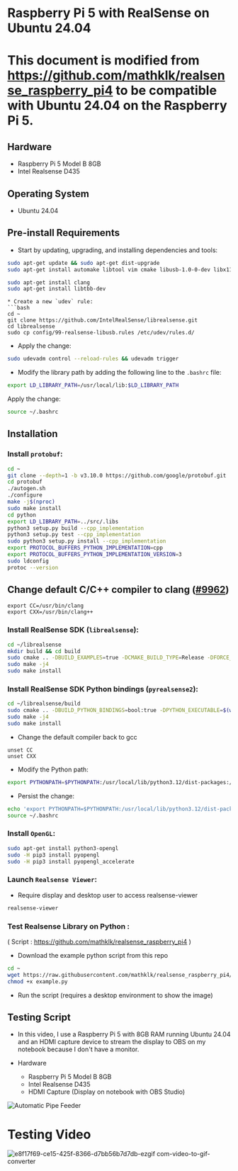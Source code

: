 # Raspberry Pi 5 with RealSense on Ubuntu 24.04
# This document is modified from https://github.com/mathklk/realsense_raspberry_pi4 to be compatible with Ubuntu 24.04 on the Raspberry Pi 5.

## Hardware
  - Raspberry Pi 5 Model B 8GB
  - Intel Realsense D435

## Operating System
  - Ubuntu 24.04 

## Pre-install Requirements
* Start by updating, upgrading, and installing dependencies and tools:
```bash
sudo apt-get update && sudo apt-get dist-upgrade
sudo apt-get install automake libtool vim cmake libusb-1.0-0-dev libx11-dev xorg-dev libglu1-mesa-dev
```

```bash
sudo apt-get install clang
sudo apt-get install libtbb-dev
```

```
* Create a new `udev` rule:
```bash
cd ~
git clone https://github.com/IntelRealSense/librealsense.git
cd librealsense
sudo cp config/99-realsense-libusb.rules /etc/udev/rules.d/
```
* Apply the change:
```bash
sudo udevadm control --reload-rules && udevadm trigger
```
* Modify the library path by adding the following line to the `.bashrc` file:
```bash
export LD_LIBRARY_PATH=/usr/local/lib:$LD_LIBRARY_PATH
```
Apply the change:
```bash
source ~/.bashrc
```

## Installation
### Install `protobuf`:
```bash
cd ~
git clone --depth=1 -b v3.10.0 https://github.com/google/protobuf.git
cd protobuf
./autogen.sh
./configure
make -j$(nproc)
sudo make install
cd python
export LD_LIBRARY_PATH=../src/.libs
python3 setup.py build --cpp_implementation
python3 setup.py test --cpp_implementation
sudo python3 setup.py install --cpp_implementation
export PROTOCOL_BUFFERS_PYTHON_IMPLEMENTATION=cpp
export PROTOCOL_BUFFERS_PYTHON_IMPLEMENTATION_VERSION=3
sudo ldconfig
protoc --version
```

## Change default C/C++ compiler to clang ([#9962](https://github.com/IntelRealSense/librealsense/issues/9962))
```
export CC=/usr/bin/clang
export CXX=/usr/bin/clang++
```

### Install RealSense SDK (`librealsense`):
```bash
cd ~/librealsense
mkdir build && cd build
sudo cmake .. -DBUILD_EXAMPLES=true -DCMAKE_BUILD_TYPE=Release -DFORCE_LIBUVC=true
sudo make -j4
sudo make install
```
### Install RealSense SDK Python bindings (`pyrealsense2`):
```bash
cd ~/librealsense/build
sudo cmake .. -DBUILD_PYTHON_BINDINGS=bool:true -DPYTHON_EXECUTABLE=$(which python3)
sudo make -j4
sudo make install
```

- Change the default compiler back to gcc
```
unset CC
unset CXX
```

- Modify the Python path:
```bash
export PYTHONPATH=$PYTHONPATH:/usr/local/lib/python3.12/dist-packages:/home/$(whoami)/librealsense/build/Release
```
- Persist the change:
```bash
echo 'export PYTHONPATH=$PYTHONPATH:/usr/local/lib/python3.12/dist-packages:/home/$(whoami)/librealsense/build/Release' >> ~/.bashrc
source ~/.bashrc
```
### Install `OpenGL`:
```bash
sudo apt-get install python3-opengl
sudo -H pip3 install pyopengl
sudo -H pip3 install pyopengl_accelerate
```
### Launch `Realsense Viewer`:
* Require display and desktop user to access realsense-viewer
```bash
realsense-viewer
```

### Test Realsense Library on Python :
( Script : https://github.com/mathklk/realsense_raspberry_pi4 )
- Download the example python script from this repo
```bash
cd ~
wget https://raw.githubusercontent.com/mathklk/realsense_raspberry_pi4/master/example.py
chmod +x example.py
```
- Run the script (requires a desktop environment to show the image)


## Testing Script
- In this video, I use a Raspberry Pi 5 with 8GB RAM running Ubuntu 24.04 and an HDMI capture device to stream the display to OBS on my notebook because I don't have a monitor.

- Hardware
  - Raspberry Pi 5 Model B 8GB
  - Intel Realsense D435
  - HDMI Capture (Display on notebook with OBS Studio)

![Automatic Pipe Feeder](https://github.com/user-attachments/assets/154f375a-8afd-4f8e-bd1a-38272b85c9e2)


# Testing Video
![e8f17f69-ce15-425f-8366-d7bb56b7d7db-ezgif com-video-to-gif-converter](https://github.com/user-attachments/assets/e39822ef-949b-48e8-8642-2196ed3263e8)




